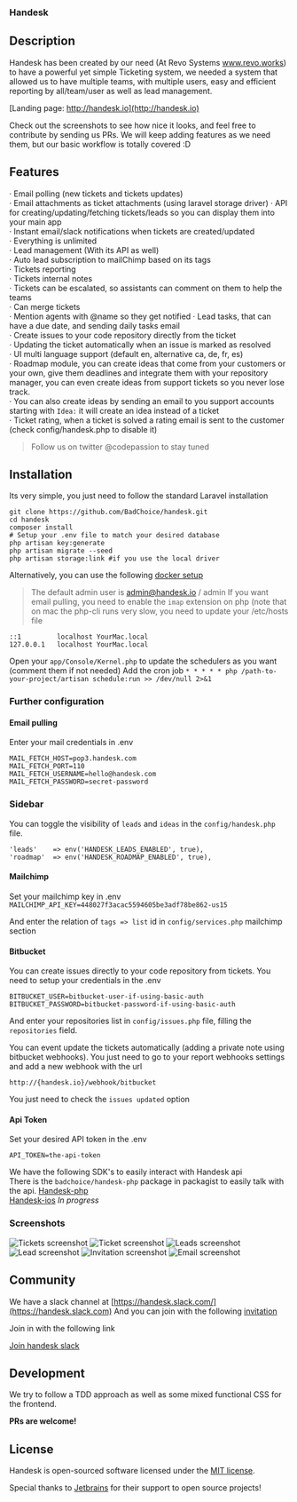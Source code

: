 ### Handesk

## Description
Handesk has been created by our need (At Revo Systems www.revo.works) to have a powerful yet simple Ticketing system, we needed a system that allowed us to
have multiple teams, with multiple users, easy and efficient reporting by all/team/user as well as lead management.

[Landing page: http://handesk.io](http://handesk.io)

Check out the screenshots to see how nice it looks, and feel free to contribute by sending us PRs.
We will keep adding features as we need them, but our basic workflow is totally covered :D

## Features
· Email polling (new tickets and tickets updates)    
· Email attachments as ticket attachments (using laravel storage driver)
· API for creating/updating/fetching tickets/leads so you can display them into your main app    
· Instant email/slack notifications when tickets are created/updated   
· Everything is unlimited    
· Lead management (With its API as well)   
· Auto lead subscription to mailChimp based on its tags   
· Tickets reporting   
· Tickets internal notes   
· Tickets can be escalated, so assistants can comment on them to help the teams   
· Can merge tickets       
· Mention agents with @name so they get notified
· Lead tasks, that can have a due date, and sending daily tasks email   
· Create issues to your code repository directly from the ticket   
· Updating the ticket automatically when an issue is marked as resolved         
· UI multi language support (default en, alternative ca, de, fr, es)    
· Roadmap module, you can create ideas that come from your customers or your own, give them deadlines and integrate them with your repository manager,
you can even create ideas from support tickets so you never lose track.   
· You can also create ideas by sending an email to you support accounts starting with `Idea:` it will create an idea instead of a ticket     
· Ticket rating, when a ticket is solved a rating email is sent to the customer (check config/handesk.php to disable it)

> Follow us on twitter @codepassion to stay tuned

## Installation
Its very simple, you just need to follow the standard Laravel installation

```shell
git clone https://github.com/BadChoice/handesk.git
cd handesk
composer install
# Setup your .env file to match your desired database
php artisan key:generate
php artisan migrate --seed
php artisan storage:link #if you use the local driver
```

Alternatively, you can use the following [docker setup](https://github.com/BadChoice/handesk/blob/dev/docker-installation.md)


> The default admin user is admin@handesk.io / admin
> If you want email pulling, you need to enable the `imap` extension on php (note that on mac the php-cli runs very slow, you need to update your /etc/hosts file 

```
::1         localhost YourMac.local
127.0.0.1   localhost YourMac.local
```

Open your `app/Console/Kernel.php` to update the schedulers as you want (comment them if not needed)
Add the cron job `* * * * * php /path-to-your-project/artisan schedule:run >> /dev/null 2>&1`


### Further configuration
#### Email pulling
Enter your mail credentials in .env

````
MAIL_FETCH_HOST=pop3.handesk.com   
MAIL_FETCH_PORT=110   
MAIL_FETCH_USERNAME=hello@handesk.com   
MAIL_FETCH_PASSWORD=secret-password   
````

### Sidebar
You can toggle the visibility of `leads` and `ideas` in the `config/handesk.php` file.
```
'leads'    => env('HANDESK_LEADS_ENABLED', true),
'roadmap'  => env('HANDESK_ROADMAP_ENABLED', true),
```

#### Mailchimp
Set your mailchimp key in .env
`MAILCHIMP_API_KEY=448027f3acac5594605be3adf78be862-us15`

And enter the relation of `tags => list` id in `config/services.php` mailchimp section

#### Bitbucket
You can create issues directly to your code repository from tickets. You need to setup your credentials in the .env
```
BITBUCKET_USER=bitbucket-user-if-using-basic-auth
BITBUCKET_PASSWORD=bitbucket-password-if-using-basic-auth
```

And enter your repositories list in `config/issues.php` file, filling the `repositories` field. 

You can event update the tickets automatically (adding a private note using bitbucket webhooks).
You just need to go to your report webhooks settings and add a new webhook with the url

`http://{handesk.io}/webhook/bitbucket`

You just need to check the `issues updated` option


#### Api Token
Set your desired API token in the .env

```API_TOKEN=the-api-token```

We have the following SDK's to easily interact with Handesk api   
There is the `badchoice/handesk-php` package in packagist to easily talk with the api.
[Handesk-php](https://github.com/BadChoice/handesk-php)   
[Handesk-ios](https://github.com/BadChoice/handesk-ios) *In progress*  

### Screenshots
![Tickets screenshot](https://raw.githubusercontent.com/BadChoice/handesk/master/resources/screenshots/tickets.png)
![Ticket screenshot](https://raw.githubusercontent.com/BadChoice/handesk/master/resources/screenshots/ticket.png)
![Leads screenshot](https://raw.githubusercontent.com/BadChoice/handesk/master/resources/screenshots/leads.png)
![Lead screenshot](https://raw.githubusercontent.com/BadChoice/handesk/master/resources/screenshots/lead.png)
![Invitation screenshot](https://raw.githubusercontent.com/BadChoice/handesk/master/resources/screenshots/invitation.png)
![Email screenshot](https://raw.githubusercontent.com/BadChoice/handesk/master/resources/screenshots/email.png)

## Community
We have a slack channel at [https://handesk.slack.com/](https://handesk.slack.com)
And you can join with the following [invitation](https://join.slack.com/t/handesk/shared_invite/enQtMzg4MzE4ODcwNzg2LTlmZTk4NGRjZDA5N2ExYTI2ZDhhNzAyOThmMDM1YjgwZTMzZTQ5ZjkxNDVlNzIwY2ZkZWExN2U2NDUwNWFiOWU)

Join in with the following link

[Join handesk slack](https://join.slack.com/t/handesk/shared_invite/enQtMzg4MzE4ODcwNzg2LTlmZTk4NGRjZDA5N2ExYTI2ZDhhNzAyOThmMDM1YjgwZTMzZTQ5ZjkxNDVlNzIwY2ZkZWExN2U2NDUwNWFiOWU)

## Development
We try to follow a TDD approach as well as some mixed functional CSS for the frontend.   

**PRs are welcome!**

## License
Handesk is open-sourced software licensed under the [MIT license](https://opensource.org/licenses/MIT). 

Special thanks to [Jetbrains](https://www.jetbrains.com) for their support to open source projects!
